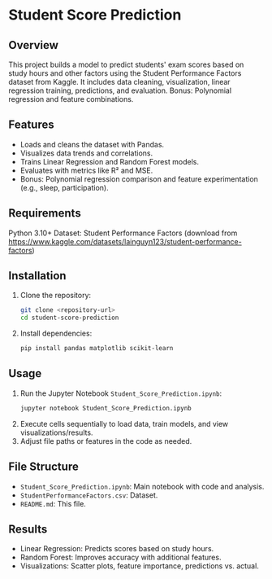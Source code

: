 # Student Score Prediction

## Overview
This project builds a model to predict students' exam scores based on study hours and other factors using the Student Performance Factors dataset from Kaggle. It includes data cleaning, visualization, linear regression training, predictions, and evaluation. Bonus: Polynomial regression and feature combinations.

## Features
- Loads and cleans the dataset with Pandas.
- Visualizes data trends and correlations.
- Trains Linear Regression and Random Forest models.
- Evaluates with metrics like R² and MSE.
- Bonus: Polynomial regression comparison and feature experimentation (e.g., sleep, participation).

## Requirements
  Python 3.10+
  Dataset: Student Performance Factors (download from https://www.kaggle.com/datasets/lainguyn123/student-performance-factors)

## Installation
1. Clone the repository:
   ```bash
   git clone <repository-url>
   cd student-score-prediction
   ```
2. Install dependencies:
   ```bash
   pip install pandas matplotlib scikit-learn
   ```
## Usage
1. Run the Jupyter Notebook `Student_Score_Prediction.ipynb`:
   ```bash
   jupyter notebook Student_Score_Prediction.ipynb
   ```
2. Execute cells sequentially to load data, train models, and view visualizations/results.
3. Adjust file paths or features in the code as needed.

## File Structure
- `Student_Score_Prediction.ipynb`: Main notebook with code and analysis.
- `StudentPerformanceFactors.csv`: Dataset. 
- `README.md`: This file.

## Results
- Linear Regression: Predicts scores based on study hours.
- Random Forest: Improves accuracy with additional features.
- Visualizations: Scatter plots, feature importance, predictions vs. actual.
